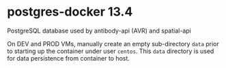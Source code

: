 # postgres-docker 13.4
PostgreSQL database used by antibody-api (AVR) and spatial-api

On DEV and PROD VMs, manually create an empty sub-directory `data` prior to starting up the container under user `centos`. This `data` directory is used for data persistence from container to host.
